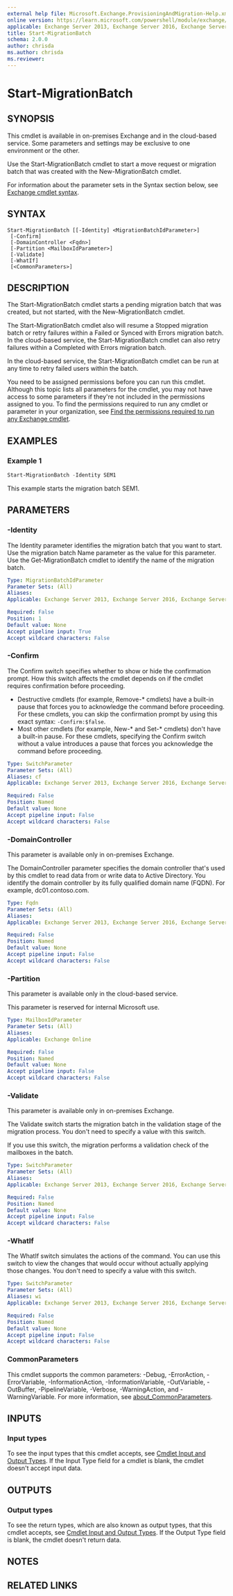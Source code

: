 ```yaml
---
external help file: Microsoft.Exchange.ProvisioningAndMigration-Help.xml
online version: https://learn.microsoft.com/powershell/module/exchange/start-migrationbatch
applicable: Exchange Server 2013, Exchange Server 2016, Exchange Server 2019, Exchange Online
title: Start-MigrationBatch
schema: 2.0.0
author: chrisda
ms.author: chrisda
ms.reviewer:
---
```


# Start-MigrationBatch

## SYNOPSIS
This cmdlet is available in on-premises Exchange and in the cloud-based service. Some parameters and settings may be exclusive to one environment or the other.

Use the Start-MigrationBatch cmdlet to start a move request or migration batch that was created with the New-MigrationBatch cmdlet.

For information about the parameter sets in the Syntax section below, see [Exchange cmdlet syntax](https://learn.microsoft.com/powershell/exchange/exchange-cmdlet-syntax).

## SYNTAX

```
Start-MigrationBatch [[-Identity] <MigrationBatchIdParameter>]
 [-Confirm]
 [-DomainController <Fqdn>]
 [-Partition <MailboxIdParameter>]
 [-Validate]
 [-WhatIf]
 [<CommonParameters>]
```

## DESCRIPTION
The Start-MigrationBatch cmdlet starts a pending migration batch that was created, but not started, with the New-MigrationBatch cmdlet.

The Start-MigrationBatch cmdlet also will resume a Stopped migration batch or retry failures within a Failed or Synced with Errors migration batch. In the cloud-based service, the Start-MigrationBatch cmdlet can also retry failures within a Completed with Errors migration batch.

In the cloud-based service, the Start-MigrationBatch cmdlet can be run at any time to retry failed users within the batch.

You need to be assigned permissions before you can run this cmdlet. Although this topic lists all parameters for the cmdlet, you may not have access to some parameters if they're not included in the permissions assigned to you. To find the permissions required to run any cmdlet or parameter in your organization, see [Find the permissions required to run any Exchange cmdlet](https://learn.microsoft.com/powershell/exchange/find-exchange-cmdlet-permissions).

## EXAMPLES

### Example 1
```powershell
Start-MigrationBatch -Identity SEM1
```

This example starts the migration batch SEM1.

## PARAMETERS

### -Identity
The Identity parameter identifies the migration batch that you want to start. Use the migration batch Name parameter as the value for this parameter. Use the Get-MigrationBatch cmdlet to identify the name of the migration batch.

```yaml
Type: MigrationBatchIdParameter
Parameter Sets: (All)
Aliases:
Applicable: Exchange Server 2013, Exchange Server 2016, Exchange Server 2019, Exchange Online

Required: False
Position: 1
Default value: None
Accept pipeline input: True
Accept wildcard characters: False
```

### -Confirm
The Confirm switch specifies whether to show or hide the confirmation prompt. How this switch affects the cmdlet depends on if the cmdlet requires confirmation before proceeding.

- Destructive cmdlets (for example, Remove-\* cmdlets) have a built-in pause that forces you to acknowledge the command before proceeding. For these cmdlets, you can skip the confirmation prompt by using this exact syntax: `-Confirm:$false`.
- Most other cmdlets (for example, New-\* and Set-\* cmdlets) don't have a built-in pause. For these cmdlets, specifying the Confirm switch without a value introduces a pause that forces you acknowledge the command before proceeding.

```yaml
Type: SwitchParameter
Parameter Sets: (All)
Aliases: cf
Applicable: Exchange Server 2013, Exchange Server 2016, Exchange Server 2019, Exchange Online

Required: False
Position: Named
Default value: None
Accept pipeline input: False
Accept wildcard characters: False
```

### -DomainController
This parameter is available only in on-premises Exchange.

The DomainController parameter specifies the domain controller that's used by this cmdlet to read data from or write data to Active Directory. You identify the domain controller by its fully qualified domain name (FQDN). For example, dc01.contoso.com.

```yaml
Type: Fqdn
Parameter Sets: (All)
Aliases:
Applicable: Exchange Server 2013, Exchange Server 2016, Exchange Server 2019

Required: False
Position: Named
Default value: None
Accept pipeline input: False
Accept wildcard characters: False
```

### -Partition
This parameter is available only in the cloud-based service.

This parameter is reserved for internal Microsoft use.

```yaml
Type: MailboxIdParameter
Parameter Sets: (All)
Aliases:
Applicable: Exchange Online

Required: False
Position: Named
Default value: None
Accept pipeline input: False
Accept wildcard characters: False
```

### -Validate
This parameter is available only in on-premises Exchange.

The Validate switch starts the migration batch in the validation stage of the migration process. You don't need to specify a value with this switch.

If you use this switch, the migration performs a validation check of the mailboxes in the batch.

```yaml
Type: SwitchParameter
Parameter Sets: (All)
Aliases:
Applicable: Exchange Server 2013, Exchange Server 2016, Exchange Server 2019

Required: False
Position: Named
Default value: None
Accept pipeline input: False
Accept wildcard characters: False
```

### -WhatIf
The WhatIf switch simulates the actions of the command. You can use this switch to view the changes that would occur without actually applying those changes. You don't need to specify a value with this switch.

```yaml
Type: SwitchParameter
Parameter Sets: (All)
Aliases: wi
Applicable: Exchange Server 2013, Exchange Server 2016, Exchange Server 2019, Exchange Online

Required: False
Position: Named
Default value: None
Accept pipeline input: False
Accept wildcard characters: False
```

### CommonParameters
This cmdlet supports the common parameters: -Debug, -ErrorAction, -ErrorVariable, -InformationAction, -InformationVariable, -OutVariable, -OutBuffer, -PipelineVariable, -Verbose, -WarningAction, and -WarningVariable. For more information, see [about_CommonParameters](https://go.microsoft.com/fwlink/p/?LinkID=113216).

## INPUTS

### Input types
To see the input types that this cmdlet accepts, see [Cmdlet Input and Output Types](https://go.microsoft.com/fwlink/p/?linkId=616387). If the Input Type field for a cmdlet is blank, the cmdlet doesn't accept input data.

## OUTPUTS

### Output types
To see the return types, which are also known as output types, that this cmdlet accepts, see [Cmdlet Input and Output Types](https://go.microsoft.com/fwlink/p/?linkId=616387). If the Output Type field is blank, the cmdlet doesn't return data.

## NOTES

## RELATED LINKS
